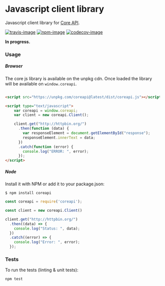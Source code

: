 # Javascript client library

Javascript client library for [Core API][core-api].

[![travis-image]][travis-url]
[![npm-image]][npm-url]
[![codecov-image]][codecov-url]

**In progress.**

### Usage

##### Browser

The core js library is available on the unpkg cdn. Once loaded the library will be available on `window.coreapi`.

```html

<script src="https://unpkg.com/coreapi@latest/dist/coreapi.js"></script>

<script type="text/javascript">
    var coreapi = window.coreapi;
    var client = new coreapi.Client();

    client.get("http://httpbin.org/")
      .then(function (data) {
        var responseElement = document.getElementById("response");
        responseElement.innerText = data;
      })
      .catch(function (error) {
        console.log("ERROR: ", error);
      });
</script>
```

##### Node

Install it with NPM or add it to your package.json:

    $ npm install coreapi


```javascript    
const coreapi = require('coreapi');

const client = new coreapi.Client()

client.get("http://httpbin.org/")
  .then((data) => {
    console.log("Status: ", data);
  })
  .catch((error) => {
    console.log("Error: ", error);
  });
```


### Tests

To run the tests (linting & unit tests):

    npm test

[core-api]: https://github.com/core-api/core-api/
[travis-image]: https://secure.travis-ci.org/core-api/javascript-client.svg?branch=master
[travis-url]: http://travis-ci.org/core-api/javascript-client?branch=master
[npm-image]: https://badge.fury.io/js/coreapi.svg
[npm-url]: http://badge.fury.io/js/coreapi
[codecov-image]: https://codecov.io/gh/core-api/javascript-client/branch/master/graph/badge.svg
[codecov-url]: https://codecov.io/gh/core-api/javascript-client
